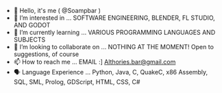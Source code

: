 - 👋 Hello, it's me ( @Soampbar )
- 👀 I’m interested in ... SOFTWARE ENGINEERING, BLENDER, FL STUDIO, AND GODOT
- 🌱 I’m currently learning ... VARIOUS PROGRAMMING LANGUAGES AND SUBJECTS
- 💞️ I’m looking to collaborate on ... NOTHING AT THE MOMENT! Open to suggestions, of course
- 📫 How to reach me ... EMAIL :] Althories.bar@gmail.com
- 🗣️ Language Experience ... Python, Java, C, QuakeC, x86 Assembly, SQL, SML, Prolog, GDScript, HTML, CSS, C#
<!---
Soampbar is a ✨ special ✨ repository because its `README.md` (this file) appears on your GitHub profile.
You can click the Preview link to take a look at your changes.
--->
